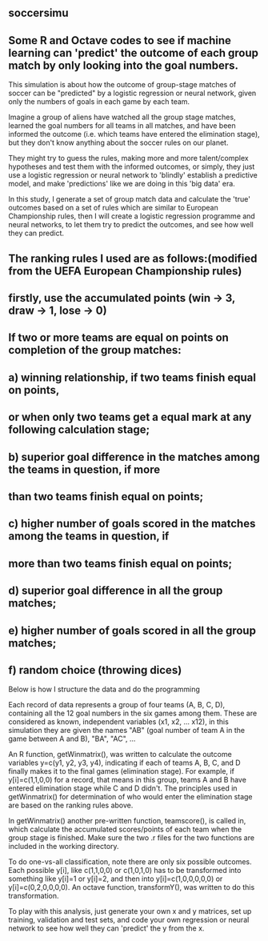 ## soccersimu
## Some R and Octave codes to see if machine learning can 'predict' the outcome of each group match by only looking into the goal numbers.

This simulation is about how the outcome of group-stage matches of soccer can be "predicted" by a logistic regression or neural network, given only the numbers of goals in each game by each team.
 
Imagine a group of aliens have watched all the group stage matches, learned the goal numbers for all teams in all matches,
and have been informed the outcome (i.e. which teams have entered the elimination stage),
but they don't know anything about the soccer rules on our planet.
 
They might try to guess the rules, making more and more talent/complex hypotheses and test them with the informed outcomes, or simply, they just use a logistic regression or neural network to 'blindly' establish a predictive model, and make 'predictions' like we are doing in this 'big data' era.

In this study, I generate a set of group match data and calculate the 'true' outcomes based on a set of rules which are similar to European Championship rules, then I will create a logistic regression programme and neural networks, to let them try to predict the outcomes, and see how well they can predict.

## The ranking rules I used are as follows:(modified from the UEFA European Championship rules)
## firstly, use the accumulated points (win -> 3, draw -> 1, lose -> 0)
## If two or more teams are equal on points on completion of the group matches: 
## a) winning relationship, if two teams finish equal on points, 
##    or when only two teams get a equal mark at any following calculation stage;
## b) superior goal difference in the matches among the teams in question, if more
##    than two teams finish equal on points;
## c) higher number of goals scored in the matches among the teams in question, if
##    more than two teams finish equal on points;
## d) superior goal difference in all the group matches;
## e) higher number of goals scored in all the group matches;
## f) random choice (throwing dices)

Below is how I structure the data and do the programming

Each record of data represents a group of four teams (A, B, C, D), containing all the 12 goal numbers in the six games among them.
These are considered as known, independent variables (x1, x2, ... x12), in this simulation they are given the names "AB" (goal number of team A in the game between A and B), "BA", "AC", ...

An R function, getWinmatrix(), was written to calculate the outcome variables y=c(y1, y2, y3, y4), indicating if
each of teams A, B, C, and D finally makes it to the final games (elimination stage).
For example, if y[i]=c(1,1,0,0) for a record, that means in this group, teams A and B have entered elimination stage while C and D didn't. The principles used in getWinmatrix() for determination of who would enter the elimination stage are based on the ranking rules above.

In getWinmatrix() another pre-written function, teamscore(), is called in, which calculate the accumulated scores/points of each team when the group stage is finished. Make sure the two .r files for the two functions are included in the working directory.

To do one-vs-all classification, note there are only six possible outcomes. Each possible y[i], like c(1,1,0,0) or c(1,0,1,0) has to be transformed into something like y[i]=1 or y[i]=2, and then into y[i]=c(1,0,0,0,0,0) or y[i]=c(0,2,0,0,0,0). An octave function, transformY(), was written to do this transformation.

To play with this analysis, just generate your own x and y matrices, set up training, validation and test sets, and code your own regression or neural network to see how well they can 'predict' the y from the x.
